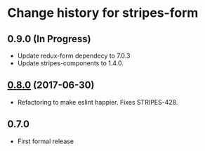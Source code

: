 # Change history for stripes-form

## 0.9.0 (In Progress)
* Update redux-form dependecy to 7.0.3
* Update stripes-components to 1.4.0.

## [0.8.0](https://github.com/folio-org/stripes-form/tree/v0.8.0) (2017-06-30)
* Refactoring to make eslint happier. Fixes STRIPES-428.

## 0.7.0
* First formal release
